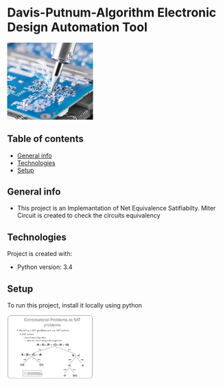 # Davis-Putnum-Algorithm Electronic Design Automation Tool


<img src="https://github.com/MuhammadMuddassir/-Davis-Putnum-Algorithm/blob/master/images/electronic-design-automation-course-500x500.png?raw=true" Width="200">



## Table of contents
* [General info](#general-info)
* [Technologies](#technologies)
* [Setup](#setup)

## General info
* This project is an Implemantation of Net Equivalence Satifiabilty. Miter Circuit is created to check the circuits equivalency
	
## Technologies
Project is created with:
* Python version: 3.4
	
## Setup
To run this project, install it locally using python


<img src="https://github.com/MuhammadMuddassir/-Davis-Putnum-Algorithm/blob/master/images/SAT.jpg?raw=true" Width="200">

